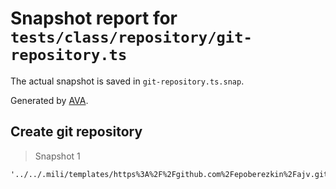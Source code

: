 # Snapshot report for `tests/class/repository/git-repository.ts`

The actual snapshot is saved in `git-repository.ts.snap`.

Generated by [AVA](https://avajs.dev).

## Create git repository

> Snapshot 1

    '../../.mili/templates/https%3A%2F%2Fgithub.com%2Fepoberezkin%2Fajv.git/noversion'
